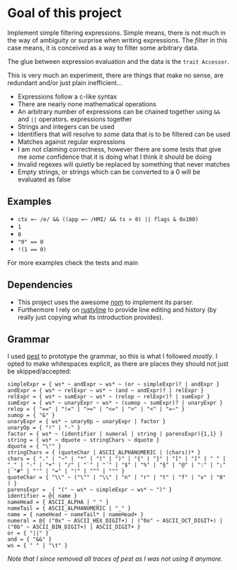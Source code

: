 # Goal of this project
Implement simple filtering expressions.  Simple means, there is not
much in the way of ambiguity or surprise when writing expressions. The
*filter* in this case means, it is conceived as a way to filter some
arbitrary data.


The glue between expression evaluation and the data is the `trait Accessor`.


This is very much an experiment, there are things that make no sense, are
redundant and/or just plain inefficient...

* Expressions follow a c-like syntax
* There are nearly none mathematical operations
* An arbitrary number of expressions can be chained together using `&&` and 
  `||` operators.
  expressions together
* Strings and integers can be used
* Identifiers that will resolve to *some* data that is to be
  filtered can be used
* Matches against regular expressions
* I am not claiming correctness, however there are some tests
  that give me *some* confidence that it is doing what I think
  it should be doing
* Invalid regexes will quietly be replaced by something that never
  matches
* Empty strings, or strings which can be converted to a 0
  will be evaluated as false

## Examples

* `ctx =~ /e/ && ((app =~ /HMI/ && ts > 0) || flags & 0x100)`
* `1`
* `0`
* `"0" == 0`
* `!(1 == 0)`

For more examples check the tests and main

## Dependencies
* This project uses the awesome [nom](https://github.com/Geal/nom) to
  implement its parser.
* Furthermore I rely on [rustyline](https://github.com/kkawakam/rustyline)
  to provide line editing and history (by really just copying what
  its introduction provides).

## Grammar
I used [pest](https://pest.io/) to prototype the grammar, so this is what
I followed *mostly*. I opted to make whitespaces explicit, as there are
places they should not just be skipped/accepted:

    simpleExpr = { ws* ~ andExpr ~ ws* ~ (or ~ simpleExpr)? | andExpr }
    andExpr = { ws* ~ relExpr ~ ws* ~ (and ~ andExpr)? | relExpr }
    relExpr = { ws* ~ sumExpr ~ ws* ~ (relop ~ relExpr)? | sumExpr }
    sumExpr = { ws* ~ unaryExpr ~ ws* ~ (sumop ~ sumExpr)? | unaryExpr }
    relop = { "==" | "!=" | ">=" | "<=" | ">" | "<" | "=~" }
    sumop = { "&" }
    unaryExpr = { ws* ~ unaryOp ~ unaryExpr | factor }
    unaryOp = { "!" | "-" }
    factor = { ws* ~ (identifier | numeral | string | parensExpr){1,1} }
    string = { ws* ~ dquote ~ stringChars ~ dquote }
    dquote = { "\"" }
    stringChars = { (quoteChar | ASCII_ALPHANUMERIC | (chars))* }
    chars = { "." | "~" | "*" | "(" | ")" | "{" | "}" | "[" | "]" | " " | "_" | "-" | "+" | "/" | "`" | "´" | "$" | "%" | "§" | "@" | ":" | ";" | "#" | "'" | "=" | "!" | "^" | "°" }
    quoteChar = { "\\" ~ ("\"" | "\\" | "n" | "r" | "t" | "f" | "v" | "0" ) }
    parensExpr = _{ "(" ~ ws* ~ simpleExpr ~ ws* ~ ")" }
    identifier = @{ name }
    nameHead = { ASCII_ALPHA | "_" }
    nameTail = { ASCII_ALPHANUMERIC | "_" }
    name = { nameHead ~ nameTail* | nameHead+ }
    numeral = @{ ("0x" ~ ASCII_HEX_DIGIT+) | ("0o" ~ ASCII_OCT_DIGIT+) | ("0b" ~ ASCII_BIN_DIGIT+) | ASCII_DIGIT+ }
    or = { "||" }
    and = { "&&" }
    ws = { " " | "\t" }

_Note that I since removed all traces of *pest* as I was not using it anymore._
